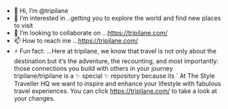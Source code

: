 - 👋 Hi, I’m @tripilane
- 👀 I’m interested in ..getting you to explore the world and find new places to visit
- 💞️ I’m looking to collaborate on ...https://tripilane.com/
- 📫 How to reach me ...https://tripilane.com/
- ⚡ Fun fact: ...Here at tripilane, we know that travel is not only about the destination but it’s the adventure, the recounting, and most importantly: those connections you build with others in your journey
tripilane/tripilane is a ✨ special ✨ repository because its ` At The Style Traveller HQ we want to inspire and enhance your lifestyle with fabulous travel experiences.
You can click https://tripilane.com/ to take a look at your changes.
